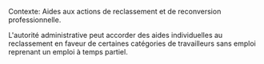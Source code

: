 Contexte: Aides aux actions de reclassement et de reconversion professionnelle.

L'autorité administrative peut accorder des aides individuelles au reclassement en faveur de certaines catégories de travailleurs sans emploi reprenant un emploi à temps partiel.